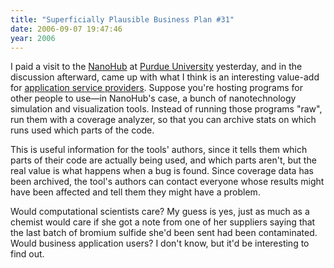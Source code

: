 ```yaml
---
title: "Superficially Plausible Business Plan #31"
date: 2006-09-07 19:47:46
year: 2006
---
```

I paid a visit to the <a href="http://www.nanohub.org/">NanoHub</a> at <a href="http://www.purdue.edu">Purdue University</a> yesterday, and in the discussion afterward, came up with what I think is an interesting value-add for <a href="http://about.telus.com/investors/glossary.html">application service providers</a>.  Suppose you're hosting programs for other people to use—in NanoHub's case, a bunch of nanotechnology simulation and visualization tools.  Instead of running those programs "raw", run them with a coverage analyzer, so that you can archive stats on which runs used which parts of the code.

This is useful information for the tools' authors, since it tells them which parts of their code are actually being used, and which parts aren't, but the real value is what happens when a bug is found.  Since coverage data has been archived, the tool's authors can contact everyone whose results might have been affected and tell them they might have a problem.

Would computational scientists care?  My guess is yes, just as much as a chemist would care if she got a note from one of her suppliers saying that the last batch of bromium sulfide she'd been sent had been contaminated.  Would business application users?  I don't know, but it'd be interesting to find out.
